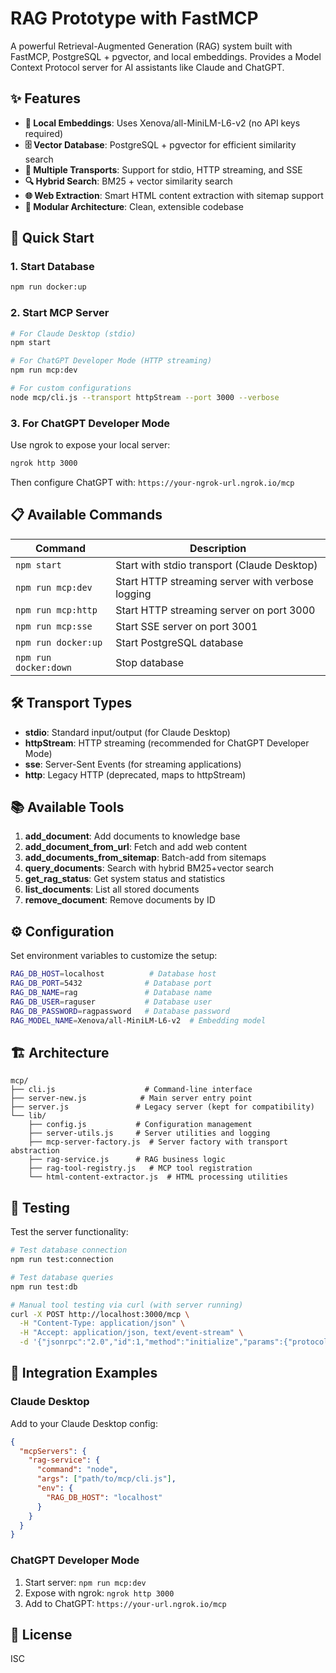 # RAG Prototype with FastMCP

A powerful Retrieval-Augmented Generation (RAG) system built with FastMCP, PostgreSQL + pgvector, and local embeddings. Provides a Model Context Protocol server for AI assistants like Claude and ChatGPT.

## ✨ Features

- **🧠 Local Embeddings**: Uses Xenova/all-MiniLM-L6-v2 (no API keys required)
- **🗄️ Vector Database**: PostgreSQL + pgvector for efficient similarity search
- **📡 Multiple Transports**: Support for stdio, HTTP streaming, and SSE
- **🔍 Hybrid Search**: BM25 + vector similarity search
- **🌐 Web Extraction**: Smart HTML content extraction with sitemap support
- **🔧 Modular Architecture**: Clean, extensible codebase

## 🚀 Quick Start

### 1. Start Database

```bash
npm run docker:up
```

### 2. Start MCP Server

```bash
# For Claude Desktop (stdio)
npm start

# For ChatGPT Developer Mode (HTTP streaming)
npm run mcp:dev

# For custom configurations
node mcp/cli.js --transport httpStream --port 3000 --verbose
```

### 3. For ChatGPT Developer Mode

Use ngrok to expose your local server:

```bash
ngrok http 3000
```

Then configure ChatGPT with: `https://your-ngrok-url.ngrok.io/mcp`

## 📋 Available Commands

| Command | Description |
|---------|-------------|
| `npm start` | Start with stdio transport (Claude Desktop) |
| `npm run mcp:dev` | Start HTTP streaming server with verbose logging |
| `npm run mcp:http` | Start HTTP streaming server on port 3000 |
| `npm run mcp:sse` | Start SSE server on port 3001 |
| `npm run docker:up` | Start PostgreSQL database |
| `npm run docker:down` | Stop database |

## 🛠️ Transport Types

- **stdio**: Standard input/output (for Claude Desktop)
- **httpStream**: HTTP streaming (recommended for ChatGPT Developer Mode)
- **sse**: Server-Sent Events (for streaming applications)
- **http**: Legacy HTTP (deprecated, maps to httpStream)

## 📚 Available Tools

1. **add_document**: Add documents to knowledge base
2. **add_document_from_url**: Fetch and add web content
3. **add_documents_from_sitemap**: Batch-add from sitemaps
4. **query_documents**: Search with hybrid BM25+vector search
5. **get_rag_status**: Get system status and statistics
6. **list_documents**: List all stored documents
7. **remove_document**: Remove documents by ID

## ⚙️ Configuration

Set environment variables to customize the setup:

```bash
RAG_DB_HOST=localhost          # Database host
RAG_DB_PORT=5432              # Database port
RAG_DB_NAME=rag               # Database name
RAG_DB_USER=raguser           # Database user
RAG_DB_PASSWORD=ragpassword   # Database password
RAG_MODEL_NAME=Xenova/all-MiniLM-L6-v2  # Embedding model
```

## 🏗️ Architecture

```
mcp/
├── cli.js                    # Command-line interface
├── server-new.js            # Main server entry point
├── server.js               # Legacy server (kept for compatibility)
└── lib/
    ├── config.js           # Configuration management
    ├── server-utils.js     # Server utilities and logging
    ├── mcp-server-factory.js  # Server factory with transport abstraction
    ├── rag-service.js      # RAG business logic
    ├── rag-tool-registry.js   # MCP tool registration
    └── html-content-extractor.js  # HTML processing utilities
```

## 🧪 Testing

Test the server functionality:

```bash
# Test database connection
npm run test:connection

# Test database queries
npm run test:db

# Manual tool testing via curl (with server running)
curl -X POST http://localhost:3000/mcp \
  -H "Content-Type: application/json" \
  -H "Accept: application/json, text/event-stream" \
  -d '{"jsonrpc":"2.0","id":1,"method":"initialize","params":{"protocolVersion":"2024-11-05","capabilities":{},"clientInfo":{"name":"test-client","version":"1.0.0"}}}'
```

## 🔌 Integration Examples

### Claude Desktop

Add to your Claude Desktop config:

```json
{
  "mcpServers": {
    "rag-service": {
      "command": "node",
      "args": ["path/to/mcp/cli.js"],
      "env": {
        "RAG_DB_HOST": "localhost"
      }
    }
  }
}
```

### ChatGPT Developer Mode

1. Start server: `npm run mcp:dev`
2. Expose with ngrok: `ngrok http 3000`
3. Add to ChatGPT: `https://your-url.ngrok.io/mcp`

## 📄 License

ISC

